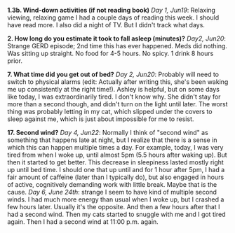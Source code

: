 **1.3b. Wind-down activities (if not reading book)**
_Day 1, Jun19_: Relaxing viewing, relaxing game
I had a couple days of reading this week. I should have read more. I also did a night of TV. But I didn't track what days.

**2. How long do you estimate it took to fall asleep (minutes)?**
_Day2, Jun20_: Strange GERD episode; 2nd time this has ever happened. Meds did nothing. Was sitting up straight. No food for 4-5 hours. No spicy. 1 drink 8 hours prior.

**7. What time did you get out of bed?**
_Day 2, Jun20_: Probably will need to switch to physical alarms (edit: Actually after writing this, she's been waking me up consistently at the right time!). Ashley is helpful, but on some days like today, I was extraordinarily tired. I don't know why. She didn't stay for more than a second though, and didn't turn on the light until later. The worst thing was probably letting in my cat, which slipped under the covers to sleep against me, which is just about impossible for me to resist.

**17. Second wind?**
_Day 4, Jun22_: Normally I think of "second wind" as something that happens late at night, but I realize that there is a sense in which this can happen multiple times a day. For example, today, I was very tired from when I woke up, until almost 5pm (5.5 hours after waking up). But then it started to get better. This decrease in sleepiness lasted mostly right up until bed time. I should one that up until and for 1 hour after 5pm, I had a fair amount of caffeine (later than I typically do), but also engaged in hours of active, cognitively demanding work with little break. Maybe that is the cause.
_Day 6, June 24th_: strange I seem to have kind of multiple second winds. I had much more energy than usual when I woke up, but I crashed a few hours later. Usually it's the opposite. And then a few hours after that I had a second wind. Then my cats started to snuggle with me and I got tired again. Then I had a second wind at 11:00 p.m. again.
